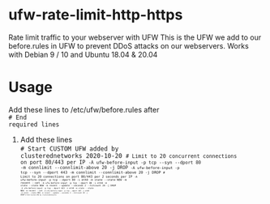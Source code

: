 # ufw-rate-limit-http-https
Rate limit traffic to your webserver with UFW
This is the UFW we add to our before.rules in UFW to prevent DDoS attacks on our webservers.
Works with Debian 9 / 10 and Ubuntu 18.04 & 20.04
# Usage
Add these lines to /etc/ufw/before.rules after<br>
<code># End required lines</code>
1. Add these lines<br>
<code># Start CUSTOM UFW added by clusterednetworks 2020-10-20
<code># Limit to 20 concurrent connections on port 80/443 per IP
<code>-A ufw-before-input -p tcp --syn --dport 80 -m connlimit --connlimit-above 20 -j DROP
<code>-A ufw-before-input -p tcp --syn --dport 443 -m connlimit --connlimit-above 20 -j DROP
<code># Limit to 20 connections on port 80/443 per 2 seconds per IP
<code>-A ufw-before-input -p tcp --dport 80 -i eth0 -m state --state NEW -m recent --set
<code>-A ufw-before-input -p tcp --dport 80 -i eth0 -m state --state NEW -m recent --update --seconds 2 --hitcount 20 -j DROP
<code>-A ufw-before-input -p tcp --dport 443 -i eth0 -m state --state NEW -m recent --set
<code>-A ufw-before-input -p tcp --dport 443 -i eth0 -m state --state NEW -m recent --update --seconds 2 --hitcount 20 -j DROP
<code># End Custom UFW by clusterednetworks</code>

